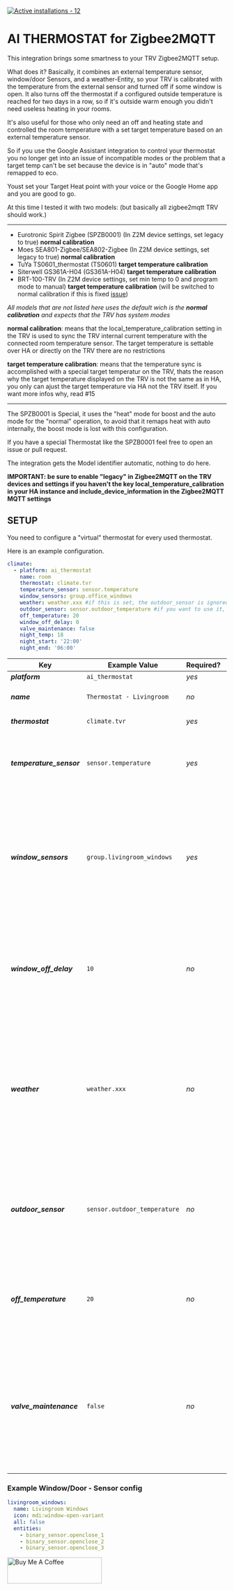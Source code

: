 [![Active installations - 12](https://badge.t-haber.de/badge/ai_thermostat?kill_cache=1)](https://github.com/KartoffelToby/ai_thermostat/)
# AI THERMOSTAT for Zigbee2MQTT

This integration brings some smartness to your TRV Zigbee2MQTT setup.

What does it? Basically, it combines an external temperature sensor, window/door Sensors, and a weather-Entity, so your TRV is calibrated with the temperature from the external sensor and turned off if some window is open. It also turns off the thermostat if a configured outside temperature is reached for two days in a row, so if it's outside warm enough you didn't need useless heating in your rooms.

It's also useful for those who only need an off and heating state and controlled the room temperature with a set target temperature based on an external temperature sensor.

So if you use the Google Assistant integration to control your thermostat you no longer get into an issue of incompatible modes or the problem that a target temp can't be set because the device is in "auto" mode that's remapped to eco.

Youst set your Target Heat point with your voice or the Google Home app and you are good to go.

At this time I tested it with two models: (but basically all zigbee2mqtt TRV should work.)

---

- Eurotronic Spirit Zigbee (SPZB0001) (In Z2M device settings, set legacy to true) **normal calibration**
- Moes SEA801-Zigbee/SEA802-Zigbee (In Z2M device settings, set legacy to true) **normal calibration**
- TuYa TS0601_thermostat (TS0601) **target temperature calibration**
- Siterwell GS361A-H04 (GS361A-H04) **target temperature calibration**
- BRT-100-TRV (In Z2M device settings, set min temp to 0 and program mode to manual) **target temperature calibration** (will be switched to normal calibration if this is fixed [issue](https://github.com/Koenkk/zigbee2mqtt/issues/9486))

*All models that are not listed here uses the default wich is the **normal calibration** and expects that the TRV has system modes*

 **normal calibration**: means that the local_temperature_calibration setting in the TRV is used to sync the TRV internal current temperature with the connected room temperature sensor. The target temperature is settable over HA or directly on the TRV there are no restrictions

 **target temperature calibration**: means that the temperature sync is accomplished with a special target temperatur on the TRV, thats the reason why the target temperature displayed on the TRV is not the same as in HA, you only can ajust the target temperature via HA not the TRV itself. If you want more infos why, read #15

---

The SPZB0001 is Special, it uses the "heat" mode for boost and the auto mode for the "normal" operation, to avoid that it remaps heat with auto internally, the boost mode is lost with this configuration.

If you have a special Thermostat like the SPZB0001 feel free to open an issue or pull request.

The integration gets the Model identifier automatic, nothing to do here.

**IMPORTANT: be sure to enable "legacy" in Zigbee2MQTT on the TRV devices and settings if you haven't the key local_temperature_calibration in your HA instance and include_device_information in the Zigbee2MQTT MQTT settings**

## SETUP
You need to configure a "virtual" thermostat for every used thermostat.

Here is an example configuration.
```yaml
climate:
  - platform: ai_thermostat
    name: room
    thermostat: climate.tvr
    temperature_sensor: sensor.temperature
    window_sensors: group.office_windows
    weather: weather.xxx #if this is set, the outdoor_sensor is ignored, remove the outdoor_sensor config!
    outdoor_sensor: sensor.outdoor_temperature #if you want to use it, remove the weather config!
    off_temperature: 20
    window_off_delay: 0
    valve_maintenance: false
    night_temp: 18
    night_start: '22:00'
    night_end: '06:00'
```


Key | Example Value | Required? | Description
--- | --- | --- | ---
***platform*** | `ai_thermostat` | *yes* |
***name*** | `Thermostat - Livingroom` | *no* | Used to name the virtual thermostat
***thermostat*** | `climate.tvr` | *yes* | a zigbee2mqtt climate entity.
***temperature_sensor*** | `sensor.temperature` | *yes* | a zigbee2mqtt sensor entity that is used for the actual temperature input of the thermostat.
***window_sensors*** | `group.livingroom_windows` | *yes* | a group of window/door - sensors (see below) that are used for the open window detection of the thermostat (the thermostat doesn't need to support an open window detection for that feature).
***window_off_delay*** | `10` | *no* | Only set the thermostat to an OFF state if the window/door - sensors are open for X seconds. Default is 0 for an instant turnoff.
***weather*** | `weather.xxx` | *no* | a weather entity from Home Assistant to check the forecast to detect if heating is needed in use of the off_temperature (Meteorologisk Institutt (Metno)) if this is set the outdoor_sensor will be ignored
***outdoor_sensor*** | `sensor.outdoor_temperature` | *no* | a zigbee2mqtt sensor entity that is used for the outdoor temperature calculation in use of the off_temperature for the avg of the last two days.
***off_temperature*** | `20` | *no* | an int number as a temperature if the forecast outside temperature is above it the thermostat is turned off.
***valve_maintenance*** | `false` | *no* | This is a maintenance function that will prevent the valve to get stuck or make annoying sounds, the default is `false`. If set to `true` it will perform a valve open-close-procedure every five days

### Example Window/Door - Sensor config

```yaml
livingroom_windows:
  name: Livingroom Windows
  icon: mdi:window-open-variant
  all: false
  entities:
    - binary_sensor.openclose_1
    - binary_sensor.openclose_2
    - binary_sensor.openclose_3
```

<a href="https://www.buymeacoffee.com/kartoffeltoby" target="_blank"><img src="https://cdn.buymeacoffee.com/buttons/v2/default-green.png" alt="Buy Me A Coffee" style="height: 60px !important;width: 217px !important;" ></a>
